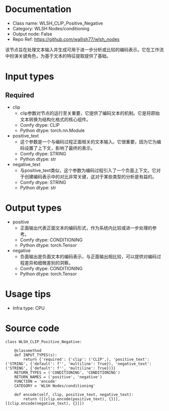 # Documentation
- Class name: WLSH_CLIP_Positive_Negative
- Category: WLSH Nodes/conditioning
- Output node: False
- Repo Ref: https://github.com/wallish77/wlsh_nodes

该节点旨在处理文本输入并生成可用于进一步分析或比较的编码表示。它在工作流中扮演关键角色，为基于文本的特征提取提供了基础。

# Input types
## Required
- clip
    - clip参数对节点的运行至关重要，它提供了编码文本的机制。它是将原始文本转换为结构化格式的核心组件。
    - Comfy dtype: CLIP
    - Python dtype: torch.nn.Module
- positive_text
    - 这个参数是一个与编码过程正面相关的文本输入。它很重要，因为它为编码设置了上下文，影响了最终的表示。
    - Comfy dtype: STRING
    - Python dtype: str
- negative_text
    - 与positive_text类似，这个参数为编码过程引入了一个负面上下文。它对于创建编码表示中的对比非常关键，这对于某些类型的分析是有益的。
    - Comfy dtype: STRING
    - Python dtype: str

# Output types
- positive
    - 正面输出代表正面文本的编码形式，作为系统内比较或进一步处理的参考。
    - Comfy dtype: CONDITIONING
    - Python dtype: torch.Tensor
- negative
    - 负面输出是负面文本的编码表示，与正面输出相比较，可以提供对编码过程差异和细微差别的洞察。
    - Comfy dtype: CONDITIONING
    - Python dtype: torch.Tensor

# Usage tips
- Infra type: CPU

# Source code
```
class WLSH_CLIP_Positive_Negative:

    @classmethod
    def INPUT_TYPES(s):
        return {'required': {'clip': ('CLIP',), 'positive_text': ('STRING', {'default': f'', 'multiline': True}), 'negative_text': ('STRING', {'default': f'', 'multiline': True})}}
    RETURN_TYPES = ('CONDITIONING', 'CONDITIONING')
    RETURN_NAMES = ('positive', 'negative')
    FUNCTION = 'encode'
    CATEGORY = 'WLSH Nodes/conditioning'

    def encode(self, clip, positive_text, negative_text):
        return ([[clip.encode(positive_text), {}]], [[clip.encode(negative_text), {}]])
```